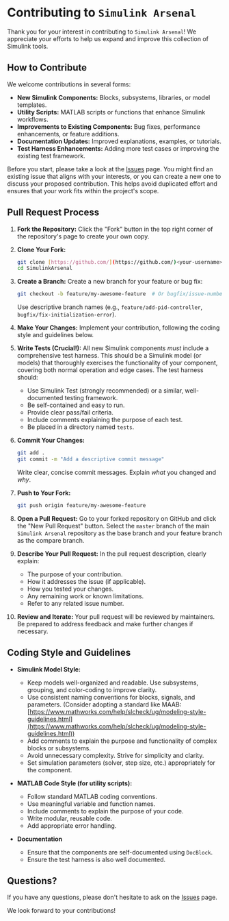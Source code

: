 # Contributing to `Simulink Arsenal`

Thank you for your interest in contributing to `Simulink Arsenal`!
We appreciate your efforts to help us expand and improve this collection of Simulink tools.

## How to Contribute

We welcome contributions in several forms:

*   **New Simulink Components:** Blocks, subsystems, libraries, or model templates.
*   **Utility Scripts:** MATLAB scripts or functions that enhance Simulink workflows.
*   **Improvements to Existing Components:** Bug fixes, performance enhancements, or feature additions.
*   **Documentation Updates:** Improved explanations, examples, or tutorials.
*   **Test Harness Enhancements:** Adding more test cases or improving the existing test framework.

Before you start, please take a look at the [Issues](../../../issues) page.
 You might find an existing issue that aligns with your interests, or you can create a new one to discuss your proposed contribution.
 This helps avoid duplicated effort and ensures that your work fits within the project's scope.

## Pull Request Process

1.  **Fork the Repository:** Click the "Fork" button in the top right corner of the repository's page to create your own copy.

2.  **Clone Your Fork:**
    ```bash
    git clone [https://github.com/](https://github.com/)<your-username>/simulink-arsenal.git
    cd SimulinkArsenal
    ```

3.  **Create a Branch:** Create a new branch for your feature or bug fix:
    ```bash
    git checkout -b feature/my-awesome-feature  # Or bugfix/issue-number
    ```
    Use descriptive branch names (e.g., `feature/add-pid-controller`, `bugfix/fix-initialization-error`).

4.  **Make Your Changes:** Implement your contribution, following the coding style and guidelines below.

5.  **Write Tests (Crucial!):** All new Simulink components *must* include a comprehensive test harness. This should be a Simulink model (or models) that thoroughly exercises the functionality of your component, covering both normal operation and edge cases.  The test harness should:
    *   Use Simulink Test (strongly recommended) or a similar, well-documented testing framework.
    *   Be self-contained and easy to run.
    *   Provide clear pass/fail criteria.
    *   Include comments explaining the purpose of each test.
    * Be placed in a directory named `tests`.

6.  **Commit Your Changes:**
    ```bash
    git add .
    git commit -m "Add a descriptive commit message"
    ```
    Write clear, concise commit messages.  Explain *what* you changed and *why*.

7.  **Push to Your Fork:**
    ```bash
    git push origin feature/my-awesome-feature
    ```

8.  **Open a Pull Request:** Go to your forked repository on GitHub and click the "New Pull Request" button.  Select the `master` branch of the main `Simulink Arsenal` repository as the base branch and your feature branch as the compare branch.

9.  **Describe Your Pull Request:** In the pull request description, clearly explain:
    *   The purpose of your contribution.
    *   How it addresses the issue (if applicable).
    *   How you tested your changes.
    *   Any remaining work or known limitations.
    * Refer to any related issue number.

10. **Review and Iterate:** Your pull request will be reviewed by maintainers.  Be prepared to address feedback and make further changes if necessary.

## Coding Style and Guidelines

*   **Simulink Model Style:**
    *   Keep models well-organized and readable. Use subsystems, grouping, and color-coding to improve clarity.
    *   Use consistent naming conventions for blocks, signals, and parameters. (Consider adopting a standard like MAAB: [https://www.mathworks.com/help/slcheck/ug/modeling-style-guidelines.html](https://www.mathworks.com/help/slcheck/ug/modeling-style-guidelines.html))
    *   Add comments to explain the purpose and functionality of complex blocks or subsystems.
    *   Avoid unnecessary complexity. Strive for simplicity and clarity.
    *   Set simulation parameters (solver, step size, etc.) appropriately for the component.

*   **MATLAB Code Style (for utility scripts):**
    *   Follow standard MATLAB coding conventions.
    *   Use meaningful variable and function names.
    *   Include comments to explain the purpose of your code.
    *   Write modular, reusable code.
    *   Add appropriate error handling.

* **Documentation**
    * Ensure that the components are self-documented using `DocBlock`.
    * Ensure the test harness is also well documented.

## Questions?

If you have any questions, please don't hesitate to ask on the [Issues](../../../issues) page.

We look forward to your contributions!